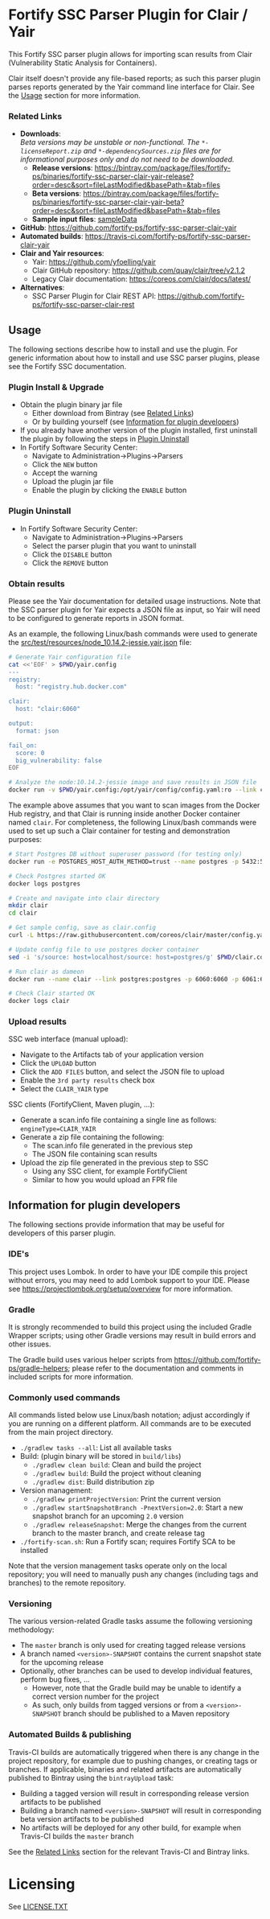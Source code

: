 # Fortify SSC Parser Plugin for Clair / Yair

This Fortify SSC parser plugin allows for importing scan results from Clair (Vulnerability Static Analysis for Containers).

Clair itself doesn't provide any file-based reports; as such this parser plugin parses reports generated
by the Yair command line interface for Clair. See the [Usage](#Usage) section for more information.

### <a name="related-links">Related Links</a>

* **Downloads**:  
  _Beta versions may be unstable or non-functional. The `*-licenseReport.zip` and `*-dependencySources.zip` files are for informational purposes only and do not need to be downloaded._
	* **Release versions**: https://bintray.com/package/files/fortify-ps/binaries/fortify-ssc-parser-clair-yair-release?order=desc&sort=fileLastModified&basePath=&tab=files  
	* **Beta versions**: https://bintray.com/package/files/fortify-ps/binaries/fortify-ssc-parser-clair-yair-beta?order=desc&sort=fileLastModified&basePath=&tab=files
	* **Sample input files**: [sampleData](sampleData)
* **GitHub**: https://github.com/fortify-ps/fortify-ssc-parser-clair-yair
* **Automated builds**: https://travis-ci.com/fortify-ps/fortify-ssc-parser-clair-yair
* **Clair and Yair resources**:
	* Yair: https://github.com/yfoelling/yair
	* Clair GitHub repository: https://github.com/quay/clair/tree/v2.1.2
	* Legacy Clair documentation: https://coreos.com/clair/docs/latest/
* **Alternatives**:
	* SSC Parser Plugin for Clair REST API: https://github.com/fortify-ps/fortify-ssc-parser-clair-rest

## <a name="usage">Usage</a>

The following sections describe how to install and use the plugin. For generic information
about how to install and use SSC parser plugins, please see the Fortify SSC documentation.

### <a name="plugin-install--upgrade">Plugin Install & Upgrade</a>

* Obtain the plugin binary jar file
	* Either download from Bintray (see [Related Links](#related-links)) 
	* Or by building yourself (see [Information for plugin developers](#information-for-plugin-developers))
* If you already have another version of the plugin installed, first uninstall the plugin by following the steps in [Plugin Uninstall](#plugin-uninstall)
* In Fortify Software Security Center:
	* Navigate to Administration->Plugins->Parsers
	* Click the `NEW` button
	* Accept the warning
	* Upload the plugin jar file
	* Enable the plugin by clicking the `ENABLE` button
  
### <a name="plugin-uninstall">Plugin Uninstall</a>

* In Fortify Software Security Center:
	* Navigate to Administration->Plugins->Parsers
	* Select the parser plugin that you want to uninstall
	* Click the `DISABLE` button
	* Click the `REMOVE` button 

### <a name="obtain-results">Obtain results</a>

Please see the Yair documentation for detailed usage instructions. Note that the SSC parser plugin for Yair 
expects a JSON file as input, so Yair will need to be configured to generate reports in JSON format.

As an example, the following Linux/bash commands were used to generate the 
[src/test/resources/node_10.14.2-jessie.yair.json](src/test/resources/node_10.14.2-jessie.yair.json) 
file:

```bash
# Generate Yair configuration file
cat <<'EOF' > $PWD/yair.config
---
registry:
  host: "registry.hub.docker.com"

clair:
  host: "clair:6060"

output:
  format: json

fail_on:
  score: 0
  big_vulnerability: false
EOF

# Analyze the node:10.14.2-jessie image and save results in JSON file
docker run -v $PWD/yair.config:/opt/yair/config/config.yaml:ro --link clair:clair yfoelling/yair node:10.14.2-jessie > node_10.14.2-jessie.yair.json
```

The example above assumes that you want to scan images from the Docker Hub registry, and that Clair is running inside
another Docker container named `clair`. For completeness, the following Linux/bash commands were used to set up
such a Clair container for testing and demonstration purposes:

```bash
# Start Postgres DB without superuser password (for testing only)
docker run -e POSTGRES_HOST_AUTH_METHOD=trust --name postgres -p 5432:5432 -d postgres

# Check Postgres started OK
docker logs postgres

# Create and navigate into clair directory
mkdir clair
cd clair

# Get sample config, save as clair.config
curl -L https://raw.githubusercontent.com/coreos/clair/master/config.yaml.sample -o $PWD/clair.config

# Update config file to use postgres docker container
sed -i 's/source: host=localhost/source: host=postgres/g' $PWD/clair.config

# Run clair as dameon
docker run --name clair --link postgres:postgres -p 6060:6060 -p 6061:6061 -v $PWD/clair.config:/config/config.yaml -d quay.io/coreos/clair:latest -config=/config/config.yaml

# Check Clair started OK
docker logs clair
```


### <a name="upload-results">Upload results</a>

SSC web interface (manual upload):

* Navigate to the Artifacts tab of your application version
* Click the `UPLOAD` button
* Click the `ADD FILES` button, and select the JSON file to upload
* Enable the `3rd party results` check box
* Select the `CLAIR_YAIR` type
  
SSC clients (FortifyClient, Maven plugin, ...):

* Generate a scan.info file containing a single line as follows:  
  `engineType=CLAIR_YAIR`
* Generate a zip file containing the following:
	* The scan.info file generated in the previous step
	* The JSON file containing scan results
* Upload the zip file generated in the previous step to SSC
	* Using any SSC client, for example FortifyClient
	* Similar to how you would upload an FPR file



## <a name="information-for-plugin-developers">Information for plugin developers</a>

The following sections provide information that may be useful for developers of this 
parser plugin.

### <a name="ides">IDE's</a>

This project uses Lombok. In order to have your IDE compile this project without errors, 
you may need to add Lombok support to your IDE. Please see https://projectlombok.org/setup/overview 
for more information.

### <a name="gradle">Gradle</a>

It is strongly recommended to build this project using the included Gradle Wrapper
scripts; using other Gradle versions may result in build errors and other issues.

The Gradle build uses various helper scripts from https://github.com/fortify-ps/gradle-helpers;
please refer to the documentation and comments in included scripts for more information. 

### <a name="commonly-used-commands">Commonly used commands</a>

All commands listed below use Linux/bash notation; adjust accordingly if you
are running on a different platform. All commands are to be executed from
the main project directory.

* `./gradlew tasks --all`: List all available tasks
* Build: (plugin binary will be stored in `build/libs`)
	* `./gradlew clean build`: Clean and build the project
	* `./gradlew build`: Build the project without cleaning
	* `./gradlew dist`: Build distribution zip
* Version management:
	* `./gradlew printProjectVersion`: Print the current version
	* `./gradlew startSnapshotBranch -PnextVersion=2.0`: Start a new snapshot branch for an upcoming `2.0` version
	* `./gradlew releaseSnapshot`: Merge the changes from the current branch to the master branch, and create release tag
* `./fortify-scan.sh`: Run a Fortify scan; requires Fortify SCA to be installed

Note that the version management tasks operate only on the local repository; you will need to manually
push any changes (including tags and branches) to the remote repository.

### <a name="versioning">Versioning</a>

The various version-related Gradle tasks assume the following versioning methodology:

* The `master` branch is only used for creating tagged release versions
* A branch named `<version>-SNAPSHOT` contains the current snapshot state for the upcoming release
* Optionally, other branches can be used to develop individual features, perform bug fixes, ...
	* However, note that the Gradle build may be unable to identify a correct version number for the project
	* As such, only builds from tagged versions or from a `<version>-SNAPSHOT` branch should be published to a Maven repository

### <a name="automated-builds--publishing">Automated Builds & publishing</a>

Travis-CI builds are automatically triggered when there is any change in the project repository,
for example due to pushing changes, or creating tags or branches. If applicable, binaries and related 
artifacts are automatically published to Bintray using the `bintrayUpload` task:

* Building a tagged version will result in corresponding release version artifacts to be published
* Building a branch named `<version>-SNAPSHOT` will result in corresponding beta version artifacts to be published
* No artifacts will be deployed for any other build, for example when Travis-CI builds the `master` branch

See the [Related Links](#related-links) section for the relevant Travis-CI and Bintray links.


# <a name="licensing">Licensing</a>
See [LICENSE.TXT](LICENSE.TXT)

